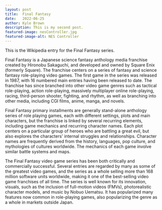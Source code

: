 ```yaml
---
layout: post
title:  Final Fantasy
date:   2022-06-25
author: Kyle Brown
description: This is my second post.
featured-image: nesController.jpg
featured-image-alt: NES Controller
---
```


This is the Wikipedia entry for the Final Fantasy series.

Final Fantasy is a Japanese science fantasy anthology media franchise created by Hironobu Sakaguchi, and developed and owned by Square Enix (formerly Square). The franchise centers on a series of fantasy and science fantasy role-playing video games. The first game in the series was released in 1987, with 16 numbered main entries having been released to date. The franchise has since branched into other video game genres such as tactical role-playing, action role-playing, massively multiplayer online role-playing, racing, third-person shooter, fighting, and rhythm, as well as branching into other media, including CGI films, anime, manga, and novels.

Final Fantasy primary installments are generally stand-alone anthology series of role playing games, each with different settings, plots and main characters, but the franchise is linked by several recurring elements, including game mechanics and recurring character names. Each plot centers on a particular group of heroes who are battling a great evil, but also explores the characters' internal struggles and relationships. Character names are frequently derived from the history, languages, pop culture, and mythologies of cultures worldwide. The mechanics of each game involve similar battle systems and maps.

The Final Fantasy video game series has been both critically and commercially successful. Several entries are regarded by many as some of the greatest video games, and the series as a whole selling more than 168 million software units worldwide, making it one of the best-selling video game franchises of all time. The series is well known for its innovation, visuals, such as the inclusion of full-motion videos (FMVs), photorealistic character models, and music by Nobuo Uematsu. It has popularized many features now common in role-playing games, also popularizing the genre as a whole in markets outside Japan.
